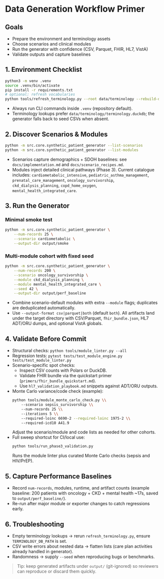 # Data Generation Workflow Primer

## Goals
- Prepare the environment and terminology assets
- Choose scenarios and clinical modules
- Run the generator with confidence (CSV, Parquet, FHIR, HL7, VistA)
- Validate outputs and capture baselines

## 1. Environment Checklist
```bash
python3 -m venv .venv
source .venv/bin/activate
pip install -r requirements.txt
# optional: refresh vocabularies
python tools/refresh_terminology.py --root data/terminology --rebuild-db
```
- Always run CLI commands inside `.venv` (repository default).
- Terminology lookups prefer `data/terminology/terminology.duckdb`; the generator falls back to seed CSVs when absent.

## 2. Discover Scenarios & Modules
```bash
python -m src.core.synthetic_patient_generator --list-scenarios
python -m src.core.synthetic_patient_generator --list-modules
```
- Scenarios capture demographics + SDOH baselines: see `docs/implementation.md` and `docs/scenario_recipes.md`.
- Modules inject detailed clinical pathways (Phase 3). Current catalogue includes:
  `cardiometabolic_intensive`, `pediatric_asthma_management`, `prenatal_care_management`,
  `oncology_survivorship`, `ckd_dialysis_planning`, `copd_home_oxygen`, `mental_health_integrated_care`.

## 3. Run the Generator
### Minimal smoke test
```bash
python -m src.core.synthetic_patient_generator \
    --num-records 25 \
    --scenario cardiometabolic \
    --output-dir output/smoke
```

### Multi-module cohort with fixed seed
```bash
python -m src.core.synthetic_patient_generator \
    --num-records 200 \
    --scenario oncology_survivorship \
    --module ckd_dialysis_planning \
    --module mental_health_integrated_care \
    --seed 42 \
    --output-dir output/perf_baseline
```
- Combine scenario-default modules with extra `--module` flags; duplicates are deduplicated automatically.
- Use `--output-format csv|parquet|both` (default `both`). All artifacts land under the target directory with CSV/Parquet, `fhir_bundle.json`, HL7 ADT/ORU dumps, and optional VistA globals.

## 4. Validate Before Commit
- Structural checks: `python tools/module_linter.py --all`
- Regression tests: `pytest tests/test_module_engine.py tests/test_module_linter.py`
- Scenario-specific spot checks:
  - Inspect CSV counts with Polars or DuckDB.
  - Validate FHIR bundle via the quickstart primer (`primers/fhir_bundle_quickstart.md`).
  - Use `hl7_validation_playbook.md` snippets against ADT/ORU outputs.
- Monte Carlo variance/code check (example):
  ```bash
  python tools/module_monte_carlo_check.py \\
      --scenario sepsis_survivorship \\
      --num-records 25 \\
      --iterations 5 \\
      --required-loinc 6690-2 --required-loinc 1975-2 \\
      --required-icd10 A41.9
  ```
  Adjust the scenario/module and code lists as needed for other cohorts.
- Full sweep shortcut for CI/local use:
  ```bash
  python tools/run_phase3_validation.py
  ```
  Runs the module linter plus curated Monte Carlo checks (sepsis and HIV/PrEP).

## 5. Capture Performance Baselines
- Record `num-records`, modules, runtime, and artifact counts (example baseline: 200 patients with oncology + CKD + mental health ~17s, saved to `output/perf_baseline/`).
- Re-run after major module or exporter changes to catch regressions early.

## 6. Troubleshooting
- Empty terminology lookups → rerun `refresh_terminology.py`, ensure `TERMINOLOGY_DB_PATH` is set.
- CSV write errors about nested data → flatten lists (care plan activities already handled in generator).
- Randomness → supply `--seed` when reproducing bugs or benchmarks.

> Tip: keep generated artifacts under `output/` (git-ignored) so reviewers can reproduce or discard them quickly.
